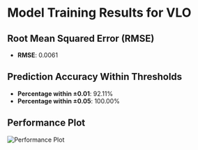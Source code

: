 # Model Training Results for VLO

## Root Mean Squared Error (RMSE)
- **RMSE**: 0.0061

## Prediction Accuracy Within Thresholds
- **Percentage within ±0.01**: 92.11%
- **Percentage within ±0.05**: 100.00%

## Performance Plot
![Performance Plot](../imgs/VLO.png)
